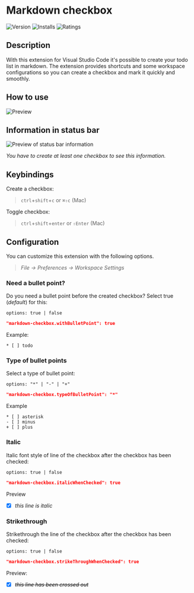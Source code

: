 # Markdown checkbox
![Version](https://vsmarketplacebadge.apphb.com/version/PKief.markdown-checkbox.svg)
![Installs](https://vsmarketplacebadge.apphb.com/installs/PKief.markdown-checkbox.svg)
![Ratings](https://vsmarketplacebadge.apphb.com/rating-short/PKief.markdown-checkbox.svg)
  
## Description
With this extension for Visual Studio Code it's possible to create your todo list in markdown. The extension provides shortcuts and some workspace configurations so you can create a checkbox and mark it quickly and smoothly.

## How to use
![Preview](https://raw.githubusercontent.com/PKief/vscode-extension-markdown-checkbox/master/images/preview.gif)

## Information in status bar
![Preview of status bar information](https://raw.githubusercontent.com/PKief/vscode-extension-markdown-checkbox/master/images/statusbar_preview.png)

*You have to create at least one checkbox to see this information.*

## Keybindings
Create a checkbox:

> `ctrl`+`shift`+`c` or `⌘⇧c` (Mac)

Toggle checkbox:

> `ctrl`+`shift`+`enter` or `⇧Enter` (Mac)


## Configuration
You can customize this extension with the following options.

> *File -> Preferences -> Workspace Settings*


### Need a bullet point?
Do you need a bullet point before the created checkbox? Select true (*default*) for this:

    options: true | false

```json
"markdown-checkbox.withBulletPoint": true
```
Example:
```
* [ ] todo
```

### Type of bullet points
Select a type of bullet point:

    options: "*" | "-" | "+"
  
```json
"markdown-checkbox.typeOfBulletPoint": "*"
```

Example
```
* [ ] asterisk
- [ ] minus
+ [ ] plus
```

### Italic
Italic font style of line of the checkbox after the checkbox has been checked:

    options: true | false
  
```json
"markdown-checkbox.italicWhenChecked": true
```
Preview
* [X] *this line is italic*

### Strikethrough
Strikethrough the line of the checkbox after the checkbox has been checked:

    options: true | false
  
```json
"markdown-checkbox.strikeThroughWhenChecked": true
```
Preview:
* [X] ~~*this line has been crossed out*~~
